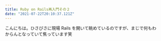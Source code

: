 ```yaml
---
title: Ruby on Rails再入門その２
date: "2021-07-22T20:10:37.121Z"
---
```


こんにちは。ひさびさに現場 Rails を開いて眺めているのですが、まじで何もわからんとなっていて焦っています笑
